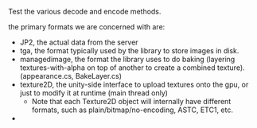 ﻿Test the various decode and encode methods.

the primary formats we are concerned with are:

- JP2, the actual data from the server
- tga, the format typically used by the library to store images in disk.
- managedimage, the format the library uses to do baking (layering textures-with-alpha on top of another to create a combined texture). (appearance.cs, BakeLayer.cs)
- texture2D, the unity-side interface to upload textures onto the gpu, or just to modify it at runtime (main thread only)
  - Note that each Texture2D object will internally have different formats, such as plain/bitmap/no-encoding, ASTC, ETC1, etc.  
- 